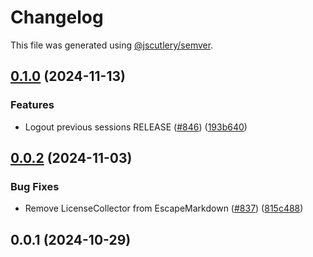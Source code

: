 # Changelog

This file was generated using [@jscutlery/semver](https://github.com/jscutlery/semver).

## [0.1.0](https://github.com/descope/descope-js/compare/escape-markdown-0.0.2...escape-markdown-0.1.0) (2024-11-13)


### Features

* Logout previous sessions RELEASE ([#846](https://github.com/descope/descope-js/issues/846)) ([193b640](https://github.com/descope/descope-js/commit/193b640bb81b157d172ca4e58d32f742e97009fe))

## [0.0.2](https://github.com/descope/descope-js/compare/escape-markdown-0.0.1...escape-markdown-0.0.2) (2024-11-03)


### Bug Fixes

* Remove LicenseCollector from EscapeMarkdown ([#837](https://github.com/descope/descope-js/issues/837)) ([815c488](https://github.com/descope/descope-js/commit/815c48867ea66f18da71d95fa889e672b5579cb9))

## 0.0.1 (2024-10-29)
